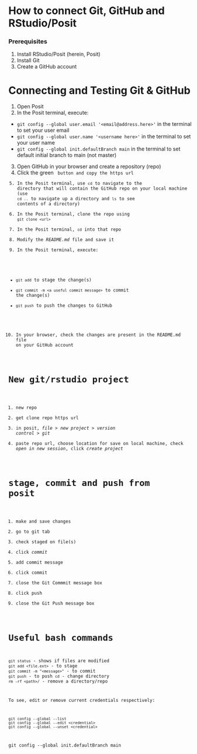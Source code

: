 # How to connect Git, GitHub and RStudio/Posit

### Prerequisites

1. Install RStudio/Posit (herein, Posit)
2. Install Git
3. Create a GitHub account

# Connecting and Testing Git & GitHub

1. Open Posit
2. In the Posit terminal, execute:
  - `git config --global user.email '<email@address.here>'` in the terminal to set your user email
  - `git config --global user.name '<username here>'` in the terminal to set your user name
  - `git config --global init.defaultBranch main` in the terminal to set default initial branch to main (not master)
3. Open GitHub in your browser and create a repository (repo)
4. Click the green <code> button and copy the https url
5. In the Posit terminal, use `cd` to navigate to the directory that will contain the GitHub repo on your local machine (use `cd ..` to navigate up a directory and `ls` to see contents of a directory)
6. In the Posit terminal, clone the repo using `git clone <url>`
7. In the Posit terminal, `cd` into that repo
8. Modify the *README.md* file and save it
9. In the Posit terminal, execute:
  - `git add` to stage the change(s)
  - `git commit -m <a useful commit message>` to commit the change(s)
  - `git push` to push the changes to GitHub
10. In your browser, check the changes are present in the README.md file on your GitHub account


# New git/rstudio project

1. new repo
1. get clone repo https url
1. in posit, *file* > *new project* > *version control* > *git*
1. paste repo url, choose location for save on local machine, check *open in new session*, click *create project*


# stage, commit and push from posit

1. make and save changes
1. go to git tab
1. check staged on file(s)
1. click *commit*
1. add commit message
1. click commit
1. close the Git Commmit message box
1. click push
1. close the Git Push message box





# Useful bash commands
`git status` - shows if files are modified
`git add <file.ext>` - to stage
`git commit -m "<message>"` - to commit
`git push` - to push
`cd` - change directory
`rm -rf <path>/` - remove a directory/repo

To see, edit or remove current credentials respectively:

```
git config --global --list
git config --global --edit <credential>
git config --global --unset <credential>
```
git config --global init.defaultBranch main
